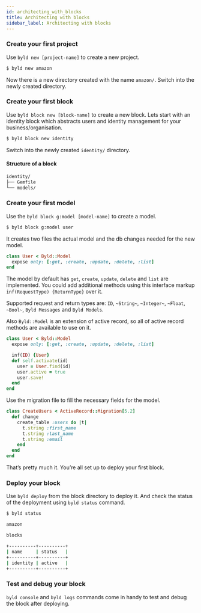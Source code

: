 ```yaml
---
id: architecting_with_blocks
title: Architecting with blocks
sidebar_label: Architecting with blocks
---
```


### Create your first project

Use `byld new [project-name]` to create a new project. 

```sh
$ byld new amazon
```

Now there is a new directory created with the name `amazon/`. Switch into the newly created directory.

### Create your first block

Use `byld block new [block-name]` to create a new block. Lets start with an identity block which abstracts users and identity management for your business/organisation.

```sh
$ byld block new identity
```

Switch into the newly created `identity/` directory.

#### Structure of a block

```sh
identity/
├── Gemfile
└── models/
```

### Create your first model

Use the `byld block g:model [model-name]` to create a model. 

```sh
$ byld block g:model user
```

It creates two files the actual model and the db changes needed for the new model.

```ruby
class User < Byld::Model
  expose only: [:get, :create, :update, :delete, :list]
end
```

The model by default has `get`, `create`, `update`, `delete` and `list`
are implemented. You could add additional methods using this interface markup
`inf(RequestType) {ReturnType}` over it. 

Supported request and return types are: `ID`, `~String~`, `~Integer~`, `~Float`, `~Bool~`, `Byld Messages` and `Byld Models`.

Also `Byld::Model` is an extension of active record, so all of active record methods are available to use on it. 

```ruby
class User < Byld::Model
  expose only: [:get, :create, :update, :delete, :list]

  inf(ID) {User}
  def self.activate(id)
    user = User.find(id)
    user.active = true
    user.save!
  end
end
```
Use the migration file to fill the necessary fields for the model.

```ruby
class CreateUsers < ActiveRecord::Migration[5.2]
  def change
    create_table :users do |t|
      t.string :first_name
      t.string :last_name
      t.string :email
    end
  end
end
```

That’s pretty much it. You’re all set up to deploy your first block.

### Deploy your block

Use `byld deploy` from the block directory to deploy it. And check the status of the deployment using `byld status` command. 

```sh
$ byld status

amazon

blocks

+----------+----------+
| name     | status   |
+----------+----------+
| identity | active   |
+----------+----------+

```

### Test and debug your block

`byld console` and `byld logs` commands come in handy to test and debug the block after deploying. 
